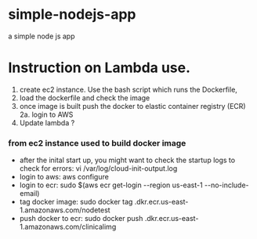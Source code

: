 # simple-nodejs-app

a simple node js app

# Instruction on Lambda use.

1. create ec2 instance. Use the bash script which runs the Dockerfile,
2. load the dockerfile and check the image
3. once image is built push the docker to elastic container registry (ECR)
   2a. login to AWS
4. Update lambda ?

### from ec2 instance used to build docker image

- after the inital start up, you might want to check the startup logs to check for errors: vi /var/log/cloud-init-output.log
- login to aws: aws configure
- login to ecr: sudo \$(aws ecr get-login --region us-east-1 --no-include-email)
- tag docker image: sudo docker tag <ImageID> <AwsAccountID>.dkr.ecr.us-east-1.amazonaws.com/nodetest
- push docker to ecr: sudo docker push <AWS-Account-ID>.dkr.ecr.us-east-1.amazonaws.com/clinicalimg
